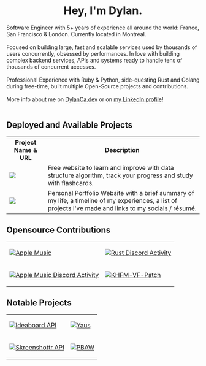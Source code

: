 <p align="center">
  <h1 align="center">Hey, I'm Dylan.</h1>
</p>
Software Engineer with 5+ years of experience all around the world: France, San Francisco & London. Currently located in Montréal.
<br>
<br>
Focused on building large, fast and scalable services used by thousands of users concurrently, obsessed by performances. In love with building complex backend services, APIs and systems ready to handle tens of thousands of concurrent accesses.
<br>
<br>
Professional Experience with Ruby & Python, side-questing Rust and Golang during free-time, built multiple Open-Source projects and contributions.
<br>
<br />
More info about me on <a href="https://dylanca.dev">DylanCa.dev</a> or on <a href="https://linkedin.com/in/dylancattelan">my LinkedIn profile</a>!
<br />
<br />

<h2>Deployed and Available Projects</h2>

<table>
<th>Project Name & URL</th>
<th>Description</th>
  <tr>
    <td><a href=https://learn-dsa.dev><img src=https://i.postimg.cc/NfxMMZPb/Arc-2025-09-05-01-01-44.png></img></a></td>
    <td>Free website to learn and improve with data structure algorithm, track your progress and study with flashcards.</td>
  </tr>
  <tr>
    <td><a href=https://dylanca.dev><img src=https://i.postimg.cc/wxLQjc8F/Arc-2025-09-05-01-15-04.png></img></a></td>
    <td>Personal Portfolio Website with a brief summary of my life, a timeline of my experiences, a list of projects I've made and links to my socials / résumé.</td>
  </tr>
</table>

<h2>Opensource Contributions</h2>

<table>
  <tr>
    <td>

[![Apple Music](https://github-readme-stats.vercel.app/api/pin/?username=dylanca&repo=apple-music)](https://github.com/dylanca/apple-music)

  </td>
    <td>

[![Rust Discord Activity](https://github-readme-stats.vercel.app/api/pin/?username=dylanca&repo=rust-discord-activity)](https://github.com/dylanca/rust-discord-activity)

  </td> 
</tr>
  <tr>
    <td>

[![Apple Music Discord Activity](https://github-readme-stats.vercel.app/api/pin/?username=dylanca&repo=apple-music-discord-activity)](https://github.com/dylanca/apple-music-discord-activity)

  </td>
    <td>

[![KHFM-VF-Patch](https://github-readme-stats.vercel.app/api/pin/?username=noxalus&repo=KHFM-VF-Patch)](https://github.com/noxalus/KHFM-VF-Patch)

  </td> 
</tr>
</table>

<h2>Notable Projects</h2>

<table>
  <tr>
    <td>

[![Ideaboard API](https://github-readme-stats.vercel.app/api/pin/?username=dylanca&repo=ideaboard_api)](https://github.com/dylanca/ideaboard_api)

  </td>
    <td>

[![Yaus](https://github-readme-stats.vercel.app/api/pin/?username=dylanca&repo=yaus)](https://github.com/dylanca/yaus)

  </td> 
</tr>
  <tr>
    <td>

[![Skreenshottr API](https://github-readme-stats.vercel.app/api/pin/?username=dylanca&repo=skreenshottr-api)](https://github.com/dylanca/skreenshottr-api)

  </td>
    <td>

[![PBAW](https://github-readme-stats.vercel.app/api/pin/?username=dylanca&repo=pbaw)](https://github.com/dylanca/pbaw)

  </td> 
</tr>
</table>


